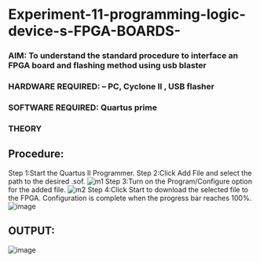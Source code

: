 # Experiment-11-programming-logic-device-s-FPGA-BOARDS-
 ### AIM: To understand the standard procedure to interface an FPGA board and flashing method using usb blaster 
### HARDWARE REQUIRED:  – PC, Cyclone II , USB flasher
### SOFTWARE REQUIRED:   Quartus prime
### THEORY 

## Procedure:
Step 1:Start the Quartus II Programmer.
Step 2:Click Add File and select the path to the desired .sof.
![m1](https://user-images.githubusercontent.com/93427264/174052788-57448f60-f3d2-44d4-8a0a-628fcf6cd404.png)
Step 3:Turn on the Program/Configure option for the added file.
![m2](https://user-images.githubusercontent.com/93427264/174052951-940a435b-b76c-4d43-9121-878f3f00929a.png)
Step 4:Click Start to download the selected file to the FPGA. Configuration is complete when the progress bar reaches 100%.
![image](https://user-images.githubusercontent.com/93427264/174127779-fd34a56e-431e-476d-99f6-6df894d44090.png)


## OUTPUT:
![image](https://user-images.githubusercontent.com/93427264/174128091-89441bb3-13ec-4ddf-8f5a-1445b0347125.png)
